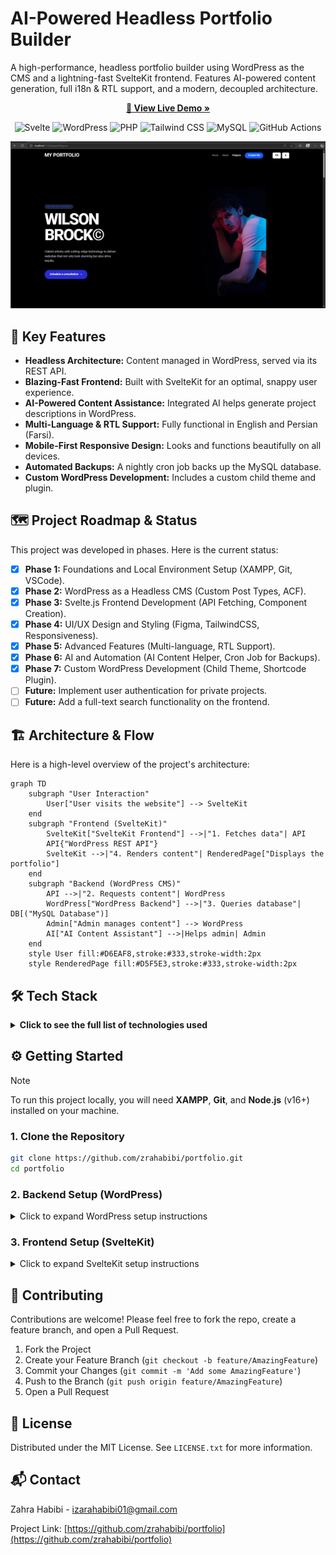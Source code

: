 # AI-Powered Headless Portfolio Builder

A high-performance, headless portfolio builder using WordPress as the CMS and a lightning-fast SvelteKit frontend. Features AI-powered content generation, full i18n & RTL support, and a modern, decoupled architecture.

<p align="center">
  <a href="YOUR_LIVE_DEMO_URL_HERE"><strong>🚀 View Live Demo »</strong></a>
</p>

<p align="center">
  <img src="https://img.shields.io/badge/Svelte-FF3E00?style=for-the-badge&logo=svelte&logoColor=white" alt="Svelte"/>
  <img src="https://img.shields.io/badge/WordPress-21759B?style=for-the-badge&logo=wordpress&logoColor=white" alt="WordPress"/>
  <img src="https://img.shields.io/badge/PHP-777BB4?style=for-the-badge&logo=php&logoColor=white" alt="PHP"/>
  <img src="https://img.shields.io/badge/Tailwind_CSS-38B2AC?style=for-the-badge&logo=tailwind-css&logoColor=white" alt="Tailwind CSS"/>
  <img src="https://img.shields.io/badge/MySQL-005C84?style=for-the-badge&logo=mysql&logoColor=white" alt="MySQL"/>
  <img src="https://img.shields.io/badge/GitHub_Actions-2088FF?style=for-the-badge&logo=github-actions&logoColor=white" alt="GitHub Actions"/>
</p>

![Project Screenshot](./assets/projectScreenshot.png)

## 🎯 Key Features

- **Headless Architecture:** Content managed in WordPress, served via its REST API.
- **Blazing-Fast Frontend:** Built with SvelteKit for an optimal, snappy user experience.
- **AI-Powered Content Assistance:** Integrated AI helps generate project descriptions in WordPress.
- **Multi-Language & RTL Support:** Fully functional in English and Persian (Farsi).
- **Mobile-First Responsive Design:** Looks and functions beautifully on all devices.
- **Automated Backups:** A nightly cron job backs up the MySQL database.
- **Custom WordPress Development:** Includes a custom child theme and plugin.

## 🗺️ Project Roadmap & Status

This project was developed in phases. Here is the current status:

- [x] **Phase 1:** Foundations and Local Environment Setup (XAMPP, Git, VSCode).
- [x] **Phase 2:** WordPress as a Headless CMS (Custom Post Types, ACF).
- [x] **Phase 3:** Svelte.js Frontend Development (API Fetching, Component Creation).
- [x] **Phase 4:** UI/UX Design and Styling (Figma, TailwindCSS, Responsiveness).
- [x] **Phase 5:** Advanced Features (Multi-language, RTL Support).
- [x] **Phase 6:** AI and Automation (AI Content Helper, Cron Job for Backups).
- [x] **Phase 7:** Custom WordPress Development (Child Theme, Shortcode Plugin).
- [ ] **Future:** Implement user authentication for private projects.
- [ ] **Future:** Add a full-text search functionality on the frontend.

## 🏗️ Architecture & Flow

Here is a high-level overview of the project's architecture:

```mermaid
graph TD
    subgraph "User Interaction"
        User["User visits the website"] --> SvelteKit
    end
    subgraph "Frontend (SvelteKit)"
        SvelteKit["SvelteKit Frontend"] -->|"1. Fetches data"| API
        API{"WordPress REST API"}
        SvelteKit -->|"4. Renders content"| RenderedPage["Displays the portfolio"]
    end
    subgraph "Backend (WordPress CMS)"
        API -->|"2. Requests content"| WordPress
        WordPress["WordPress Backend"] -->|"3. Queries database"| DB[("MySQL Database")]
        Admin["Admin manages content"] --> WordPress
        AI["AI Content Assistant"] -->|Helps admin| Admin
    end
    style User fill:#D6EAF8,stroke:#333,stroke-width:2px
    style RenderedPage fill:#D5F5E3,stroke:#333,stroke-width:2px
```

## 🛠️ Tech Stack

<details>
  <summary><strong>Click to see the full list of technologies used</strong></summary>

| Category      | Technology / Tool                                                                                                                                                                                                                                                                                                                          |
|---------------|--------------------------------------------------------------------------------------------------------------------------------------------------------------------------------------------------------------------------------------------------------------------------------------------------------------------------------------------|
| **Frontend**  | ![Svelte](https://img.shields.io/badge/Svelte-FF3E00?style=flat-square&logo=svelte&logoColor=white) SvelteKit, ![Tailwind CSS](https://img.shields.io/badge/Tailwind_CSS-38B2AC?style=flat-square&logo=tailwind-css&logoColor=white) Tailwind CSS, ![Bootstrap](https://img.shields.io/badge/Bootstrap-563D7C?style=flat-square&logo=bootstrap&logoColor=white) Bootstrap |
| **Backend**   | ![PHP](https://img.shields.io/badge/PHP-777BB4?style=flat-square&logo=php&logoColor=white) PHP, ![WordPress](https://img.shields.io/badge/WordPress-21759B?style=flat-square&logo=wordpress&logoColor=white) WordPress (Headless), ![ACF](https://img.shields.io/badge/ACF_Plugin-_?style=flat-square&color=black&logo=wordpress) ACF, ![MySQL](https://img.shields.io/badge/MySQL-005C84?style=flat-square&logo=mysql&logoColor=white) MySQL |
| **DevOps & Tooling** | ![Apache](https://img.shields.io/badge/Apache-D22128?style=flat-square&logo=apache&logoColor=white) Apache, ![Git](https://img.shields.io/badge/Git-F05032?style=flat-square&logo=git&logoColor=white) Git, ![GitHub](https://img.shields.io/badge/GitHub-100000?style=flat-square&logo=github&logoColor=white) GitHub, ![VSCode](https://img.shields.io/badge/VSCode-007ACC?style=flat-square&logo=visual-studio-code&logoColor=white) VSCode, Cron Job |

</details>

## ⚙️ Getting Started

> [!NOTE]
> To run this project locally, you will need **XAMPP**, **Git**, and **Node.js** (v16+) installed on your machine.

### 1. Clone the Repository

```sh
git clone https://github.com/zrahabibi/portfolio.git
cd portfolio
```

### 2. Backend Setup (WordPress)
<details>
  <summary>Click to expand WordPress setup instructions</summary>

  1.  Start **Apache** and **MySQL** from the XAMPP control panel.
  2.  Create a new MySQL database named `portfolio-cms`.
  3.  Move the `backend/wordpress` folder to your XAMPP `htdocs` directory.
  4.  Navigate to `http://localhost/wordpress` and complete the installation.
  5.  Log in, install the **ACF** plugin, and activate the **"Hello Elementor child"** theme.
  6.  Add some sample projects under the "Projects" post type.

</details>

### 3. Frontend Setup (SvelteKit)
<details>
  <summary>Click to expand SvelteKit setup instructions</summary>

  1.  Navigate to the `frontend` directory: `cd frontend`
  2.  Install dependencies:
      ```sh
      npm install
      ```
  3.  Create your environment file:
      ```sh
      cp .env.example .env
      ```
  4.  Set your API URL in the `.env` file:
      ```env
      VITE_WP_API_URL="http://localhost/wordpress/wp-json/wp/v2"
      ```
  5.  Start the dev server:
      ```sh
      npm run dev
      ```
  > Your SvelteKit frontend is now live at **http://localhost:5173**!

</details>

## 🤝 Contributing

Contributions are welcome! Please feel free to fork the repo, create a feature branch, and open a Pull Request.

1.  Fork the Project
2.  Create your Feature Branch (`git checkout -b feature/AmazingFeature`)
3.  Commit your Changes (`git commit -m 'Add some AmazingFeature'`)
4.  Push to the Branch (`git push origin feature/AmazingFeature`)
5.  Open a Pull Request

## 📄 License

Distributed under the MIT License. See `LICENSE.txt` for more information.

## 📬 Contact

Zahra Habibi - [izarahabibi01@gmail.com](mailto:izarahabibi01@gmail.com)

Project Link: [https://github.com/zrahabibi/portfolio](https://github.com/zrahabibi/portfolio)